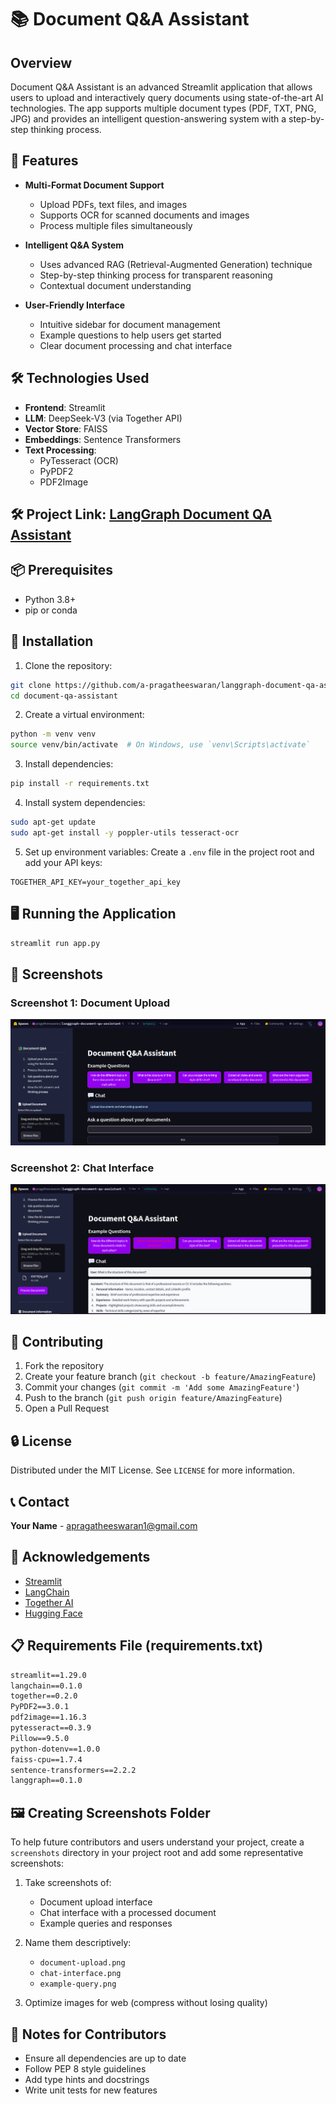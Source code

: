 # 📚 Document Q&A Assistant

## Overview

Document Q&A Assistant is an advanced Streamlit application that allows users to upload and interactively query documents using state-of-the-art AI technologies. The app supports multiple document types (PDF, TXT, PNG, JPG) and provides an intelligent question-answering system with a step-by-step thinking process.

## 🌟 Features

- **Multi-Format Document Support**
  - Upload PDFs, text files, and images
  - Supports OCR for scanned documents and images
  - Process multiple files simultaneously

- **Intelligent Q&A System**
  - Uses advanced RAG (Retrieval-Augmented Generation) technique
  - Step-by-step thinking process for transparent reasoning
  - Contextual document understanding

- **User-Friendly Interface**
  - Intuitive sidebar for document management
  - Example questions to help users get started
  - Clear document processing and chat interface

## 🛠 Technologies Used

- **Frontend**: Streamlit
- **LLM**: DeepSeek-V3 (via Together API)
- **Vector Store**: FAISS
- **Embeddings**: Sentence Transformers
- **Text Processing**: 
  - PyTesseract (OCR)
  - PyPDF2
  - PDF2Image

## 🛠 Project Link: [LangGraph Document QA Assistant](https://huggingface.co/spaces/pragatheeswaran/langgraph-document-qa-assistant)

## 📦 Prerequisites

- Python 3.8+
- pip or conda

## 🚀 Installation

1. Clone the repository:
```bash
git clone https://github.com/a-pragatheeswaran/langgraph-document-qa-assistant.git
cd document-qa-assistant
```

2. Create a virtual environment:
```bash
python -m venv venv
source venv/bin/activate  # On Windows, use `venv\Scripts\activate`
```

3. Install dependencies:
```bash
pip install -r requirements.txt
```

4. Install system dependencies:
```bash
sudo apt-get update
sudo apt-get install -y poppler-utils tesseract-ocr
```

5. Set up environment variables:
Create a `.env` file in the project root and add your API keys:
```
TOGETHER_API_KEY=your_together_api_key
```

## 🖥 Running the Application

```bash
streamlit run app.py
```

## 📸 Screenshots

### Screenshot 1: Document Upload
![Document Upload](screenshots/image_1.png)

### Screenshot 2: Chat Interface
![Chat Interface](screenshots/images_3.png)

## 🤝 Contributing

1. Fork the repository
2. Create your feature branch (`git checkout -b feature/AmazingFeature`)
3. Commit your changes (`git commit -m 'Add some AmazingFeature'`)
4. Push to the branch (`git push origin feature/AmazingFeature`)
5. Open a Pull Request

## 🔒 License

Distributed under the MIT License. See `LICENSE` for more information.

## 📞 Contact

**Your Name** - [apragatheeswaran1@gmail.com](mailto:apragatheeswaran1@gmail.com)


## 🙏 Acknowledgements

- [Streamlit](https://streamlit.io/)
- [LangChain](https://www.langchain.com/)
- [Together AI](https://www.together.ai/)
- [Hugging Face](https://huggingface.co/)

## 📋 Requirements File (requirements.txt)

```txt
streamlit==1.29.0
langchain==0.1.0
together==0.2.0
PyPDF2==3.0.1
pdf2image==1.16.3
pytesseract==0.3.9
Pillow==9.5.0
python-dotenv==1.0.0
faiss-cpu==1.7.4
sentence-transformers==2.2.2
langgraph==0.1.0
```

## 🖼 Creating Screenshots Folder

To help future contributors and users understand your project, create a `screenshots` directory in your project root and add some representative screenshots:

1. Take screenshots of:
   - Document upload interface
   - Chat interface with a processed document
   - Example queries and responses

2. Name them descriptively:
   - `document-upload.png`
   - `chat-interface.png`
   - `example-query.png`

3. Optimize images for web (compress without losing quality)

## 📝 Notes for Contributors

- Ensure all dependencies are up to date
- Follow PEP 8 style guidelines
- Add type hints and docstrings
- Write unit tests for new features
